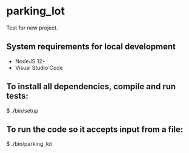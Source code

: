 # parking_lot
Test for new project.

## System requirements for local development
* NodeJS 12+
* Visual Studio Code

## To install all dependencies, compile and run tests:
$ ./bin/setup
## To run the code so it accepts input from a file:
$ ./bin/parking_lot